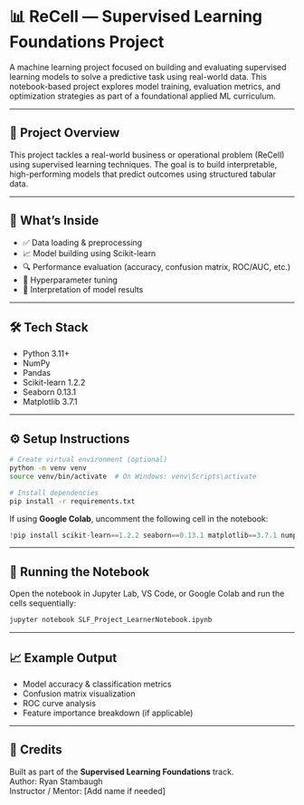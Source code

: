 # 📊 ReCell — Supervised Learning Foundations Project

A machine learning project focused on building and evaluating supervised learning models to solve a predictive task using real-world data. This notebook-based project explores model training, evaluation metrics, and optimization strategies as part of a foundational applied ML curriculum.

---

## 🧠 Project Overview

This project tackles a real-world business or operational problem (ReCell) using supervised learning techniques. The goal is to build interpretable, high-performing models that predict outcomes using structured tabular data.

---

## 🚀 What’s Inside

- ✅ Data loading & preprocessing
- 📈 Model building using Scikit-learn
- 🔍 Performance evaluation (accuracy, confusion matrix, ROC/AUC, etc.)
- 🧪 Hyperparameter tuning
- 🧠 Interpretation of model results

---

## 🛠️ Tech Stack

- Python 3.11+
- NumPy
- Pandas
- Scikit-learn 1.2.2
- Seaborn 0.13.1
- Matplotlib 3.7.1

---

## ⚙️ Setup Instructions

```bash
# Create virtual environment (optional)
python -m venv venv
source venv/bin/activate  # On Windows: venv\Scripts\activate

# Install dependencies
pip install -r requirements.txt
```

If using **Google Colab**, uncomment the following cell in the notebook:

```python
!pip install scikit-learn==1.2.2 seaborn==0.13.1 matplotlib==3.7.1 numpy==1.25.2 pandas==1.5.3 -q --user
```

---

## 📓 Running the Notebook

Open the notebook in Jupyter Lab, VS Code, or Google Colab and run the cells sequentially:

```bash
jupyter notebook SLF_Project_LearnerNotebook.ipynb
```

---

## 📈 Example Output

- Model accuracy & classification metrics
- Confusion matrix visualization
- ROC curve analysis
- Feature importance breakdown (if applicable)

---

## 🙌 Credits

Built as part of the **Supervised Learning Foundations** track.  
Author: Ryan Stambaugh  
Instructor / Mentor: [Add name if needed]
